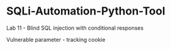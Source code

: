 # SQLi-Automation-Python-Tool


Lab 11 - Blind SQL injection with conditional responses

Vulnerable parameter - tracking cookie
